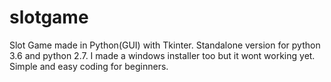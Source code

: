 # slotgame
Slot Game made in Python(GUI) with Tkinter. Standalone version for python 3.6 and python 2.7. I made a windows installer too but it wont working yet. Simple and easy coding for beginners. 
